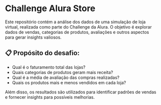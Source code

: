 # Challenge Alura Store

Este repositório contém a análise dos dados de uma simulação de loja virtual, realizada como parte do Challenge da Alura. O objetivo é explorar dados de vendas, categorias de produtos, avaliações e outros aspectos para gerar insights valiosos.

## 📋 Propósito do desafio:

- Qual é o faturamento total das lojas?
- Quais categorias de produtos geram mais receita?
- Qual é a média de avaliação das compras realizadas?
- Quais os produtos mais e menos vendidos em cada loja?

Além disso, os resultados são utilizados para identificar padrões de vendas e fornecer insights para possíveis melhorias.
